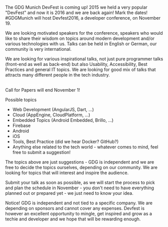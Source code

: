 The GDG Munich DevFest is coming up! 2015 we held a very popular "DevFest" and now it is 2016 and we are back again! 
Mark the dates! #GDGMunich will host Devfest2016, a developer conference, on November 19.

We are looking motivated speakers for the conference, speakers who would like to share their wisdom on topics around modern development and/or various technologies with us. Talks can be held in English or German, our community is very international.

We are looking for various inspirational talks, not just pure programmer talks (front-end as well as back-end) but also Usability, Accessibility, Best Practices and general IT topics. We are looking for good mix of talks that attracts many different people in the tech industry.

<div class="text-center">
<a href="https://docs.google.com/forms/d/e/1FAIpQLSdjznT01uNIMrSlGPKjizFcuNtpI5YUvLZQjhP8UkLauom1Zg/viewform" target="_blank" class="style-scope header-content" style="color: white; ">
  <paper-button class="primary style-scope header-content x-scope paper-button-0" raised="" role="button" tabindex="0" animated="" aria-disabled="false" elevation="1">Submit a proposal</paper-button>
</a>
</div>
Call for Papers will end November 1!
<br/>


Possible topics 
* Web Development (AngularJS, Dart, ...)
* Cloud (AppEngine, CloudPlatform, ...)
* Embedded Topics (Android Embedded, Brillo, ...)
* Firebase
* Android
* iOS
* Tools, Best Practice (did we hear Docker? GitHub?)
* Anything else related to the tech world - whatever comes to mind, feel free to submit a suggestion!

The topics above are just suggestions - GDG is independent and we are free to decide the topics ourselves, depending on our community. We are looking for topics that will interest and inspire the audience. 

Submit your talk as soon as possible, as we will start the process to pick and plan the schedule in November - you don't need to have everything planned out or prepared yet - we just need to know your idea.

Notice! GDG is independent and not tied to a specific company. We are depending on sponsors and cannot cover any expenses. Devfest is however an excellent opportunity to mingle, get inspired and grow as a techie and developer and we hope that will be rewarding enough. 
